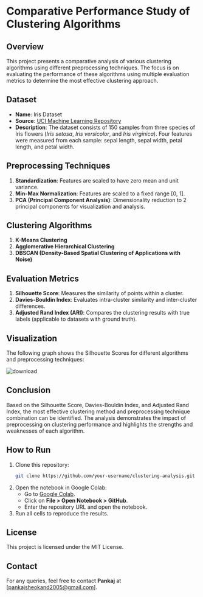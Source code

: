 # Comparative Performance Study of Clustering Algorithms

## Overview
This project presents a comparative analysis of various clustering algorithms using different preprocessing techniques. The focus is on evaluating the performance of these algorithms using multiple evaluation metrics to determine the most effective clustering approach.

## Dataset
- **Name**: Iris Dataset  
- **Source**: [UCI Machine Learning Repository](https://archive.ics.uci.edu/ml/datasets/iris)  
- **Description**: The dataset consists of 150 samples from three species of Iris flowers (*Iris setosa*, *Iris versicolor*, and *Iris virginica*). Four features were measured from each sample: sepal length, sepal width, petal length, and petal width.

## Preprocessing Techniques
1. **Standardization**: Features are scaled to have zero mean and unit variance.
2. **Min-Max Normalization**: Features are scaled to a fixed range [0, 1].
3. **PCA (Principal Component Analysis)**: Dimensionality reduction to 2 principal components for visualization and analysis.

## Clustering Algorithms
1. **K-Means Clustering**
2. **Agglomerative Hierarchical Clustering**
3. **DBSCAN (Density-Based Spatial Clustering of Applications with Noise)**

## Evaluation Metrics
1. **Silhouette Score**: Measures the similarity of points within a cluster.
2. **Davies-Bouldin Index**: Evaluates intra-cluster similarity and inter-cluster differences.
3. **Adjusted Rand Index (ARI)**: Compares the clustering results with true labels (applicable to datasets with ground truth).

## Visualization
The following graph shows the Silhouette Scores for different algorithms and preprocessing techniques:

![download](https://github.com/user-attachments/assets/3281eebe-632d-4e06-9b4d-b9e2404af2e9)

## Conclusion
Based on the Silhouette Score, Davies-Bouldin Index, and Adjusted Rand Index, the most effective clustering method and preprocessing technique combination can be identified. The analysis demonstrates the impact of preprocessing on clustering performance and highlights the strengths and weaknesses of each algorithm.

## How to Run
1. Clone this repository:
    ```bash
    git clone https://github.com/your-username/clustering-analysis.git
    ```
2. Open the notebook in Google Colab:
    - Go to [Google Colab](https://colab.research.google.com/).
    - Click on **File > Open Notebook > GitHub**.
    - Enter the repository URL and open the notebook.
3. Run all cells to reproduce the results.

## License
This project is licensed under the MIT License.

## Contact
For any queries, feel free to contact **Pankaj** at [pankajsheokand2005@gmail.com].

